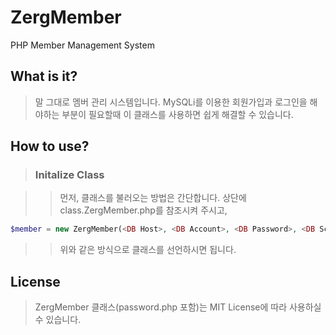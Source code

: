 # ZergMember
PHP Member Management System

## What is it?
>말 그대로 멤버 관리 시스템입니다. MySQLi를 이용한 회원가입과 로그인을 해야하는 부분이 필요할때 이 클래스를 사용하면 쉽게 해결할 수 있습니다.

## How to use?
>### Initalize Class

>>먼저, 클래스를 불러오는 방법은 간단합니다. 상단에 class.ZergMember.php를 참조시켜 주시고,

```php
$member = new ZergMember(<DB Host>, <DB Account>, <DB Password>, <DB Scheme>, <DB Table>);
```

>>위와 같은 방식으로 클래스를 선언하시면 됩니다.

## License
>ZergMember 클래스(password.php 포함)는 MIT License에 따라 사용하실 수 있습니다.
